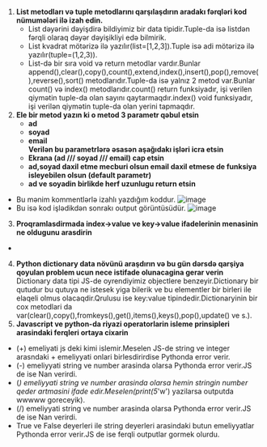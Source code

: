 1. **List metodları və tuple metodlarını qarşılaşdırın aradakı fərqləri kod nümumələri ilə izah edin.**
   - List dəyərini dəyişdirə bildiyimiz bir data tipidir.Tuple-da isə listdən fərqli olaraq dəyər dəyişikliyi edə bilmirik.
   - List kvadrat mötərizə ilə yazılır(list=[1,2,3]).Tuple isə adi mötərizə ilə yazılır(tuple=(1,2,3)).
   - List-də bir sıra void və return metodlar vardır.Bunlar append(),clear(),copy(),count(),extend,index(),insert(),pop(),remove(),reverse(),sort() metodlarıdır.Tuple-da isə yalnız 2 metod var.Bunlar count() və index() metodlarıdır.count() return funksiyadır, işi verilen qiymətin tuple-da olan sayını qaytarmaqdır.index() void funksiyadır, işi verilən qiymətin tuple-da olan yerini tapmaqdır.
2. **Ele bir metod yazın ki o metod 3 parametr qəbul etsin**
    * **ad**
    * **soyad**
    * **email <br/>**
**Verilən bu parametrlərə əsasən aşağıdakı işləri icra etsin**
    * **Ekrana (ad /// soyad /// email) cap etsin**
    * **ad,soyad daxil etme mecburi olsun email daxil etmese de funksiya isleyebilen olsun (default parametr)**
    * **ad ve soyadin birlikde herf uzunlugu return etsin** 
- Bu mənim kommentlərlə izahlı yazdığım koddur.
![image](https://user-images.githubusercontent.com/90779072/141294603-a88573ed-ddac-41c1-9360-2586c424350f.png)
- Bu isə kod işlədikdən sonrakı output görüntüsüdür.
![image](https://user-images.githubusercontent.com/90779072/141295011-5a0c5127-9eff-49e8-b81c-d85b9b177cae.png)
3. **Proqramlasdirmada index->value ve key->value ifadelerinin menasinin ne oldugunu arasdirin**
-
4. **Python dictionary data növünü araşdırın və bu gün dərsdə qarşiya qoyulan problem ucun nece istifade olunacagina gerar verin**
Dictionary data tipi JS-de oyrendiyimiz objectlere benzeyir.Dictionary bir qutudur bu qutuya ne istesek yiga bilerik ve bu elementler bir birleri ile elaqeli olmus olacaqdir.Qrulusu ise key:value tipindedir.Dictionaryinin bir cox metodlari da var(clear(),copy(),fromkeys(),get(),items(),keys(),pop(),update() ve s.).
5. **Javascript ve python-da riyazi operatorlarin isleme prinsipleri arasindaki ferqleri ortaya cixarin**
- (+) emeliyati js deki kimi islemir.Meselen JS-de string ve integer arasndaki + emeliyyati onlari birlesdirirdise Pythonda error verir.
- (-) emeliyyati string ve number arasinda olarsa Pythonda error verir.JS de ise Nan verirdi.
- (*) emeliyyati string ve number arasinda olarsa hemin stringin number qeder artmasini ifade edir.Meselen(print(5*'w') yazilarsa outputda wwwww goreceyik).
- (/) emeliyyati string ve number arasinda olarsa Pythonda error verir.JS de ise Nan verirdi.
- True ve False deyerleri ile string deyerleri arasindaki butun emeliyyatlar Pythonda error verir.JS de ise ferqli outputlar gormek olurdu.
